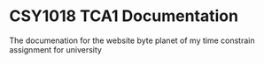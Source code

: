 # CSY1018 TCA1 Documentation

The documenation for the website byte planet of my time constrain assignment for university
